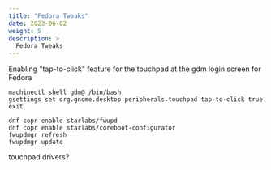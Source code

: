```yaml
---
title: "Fedora Tweaks"
date: 2023-06-02
weight: 5
description: >
  Fedora Tweaks
---
```


Enabling "tap-to-click" feature for the touchpad at the gdm login screen for Fedora

```shell
machinectl shell gdm@ /bin/bash
gsettings set org.gnome.desktop.peripherals.touchpad tap-to-click true
exit
```

```shell
dnf copr enable starlabs/fwupd
dnf copr enable starlabs/coreboot-configurator
fwupdmgr refresh
fwupdmgr update
```

touchpad drivers?